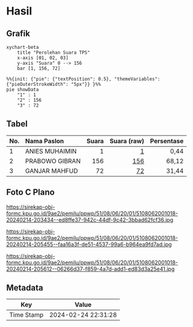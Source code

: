 # Hasil

## Grafik

```mermaid
xychart-beta
    title "Perolehan Suara TPS"
    x-axis [01, 02, 03]
    y-axis "Suara" 0 --> 156
    bar [1, 156, 72]
```

```mermaid
%%{init: {"pie": {"textPosition": 0.5}, "themeVariables": {"pieOuterStrokeWidth": "5px"}} }%%
pie showData
    "1" : 1
    "2" : 156
    "3" : 72
```

## Tabel

| No. | Nama Paslon    | Suara | Suara (raw) | Persentase |
|:--- |:-------------- | -----:| -----------:| ----------:|
| 1   | ANIES MUHAIMIN | 1     | [1][p-1]    | 0,44       |
| 2   | PRABOWO GIBRAN | 156   | [156][p-2]  | 68,12      |
| 3   | GANJAR MAHFUD  | 72    | [72][p-3]   | 31,44      |


[p-1]: https://github.com/gigit-pemilu/pemilu-2024-51-bali/blob/main/pilpres/hitung-suara/sub/51-bali/sub/08-buleleng/sub/06-buleleng/sub/2001-kalibukbuk/sub/018-tps/sub/paslon-1.txt
[p-2]: https://github.com/gigit-pemilu/pemilu-2024-51-bali/blob/main/pilpres/hitung-suara/sub/51-bali/sub/08-buleleng/sub/06-buleleng/sub/2001-kalibukbuk/sub/018-tps/sub/paslon-2.txt
[p-3]: https://github.com/gigit-pemilu/pemilu-2024-51-bali/blob/main/pilpres/hitung-suara/sub/51-bali/sub/08-buleleng/sub/06-buleleng/sub/2001-kalibukbuk/sub/018-tps/sub/paslon-3.txt

## Foto C Plano

https://sirekap-obj-formc.kpu.go.id/9ae2/pemilu/ppwp/51/08/06/20/01/5108062001018-20240214-203434--ed8ffe37-942c-44df-9c42-3bbad62fcf36.jpg

https://sirekap-obj-formc.kpu.go.id/9ae2/pemilu/ppwp/51/08/06/20/01/5108062001018-20240214-205455--faa16a3f-de51-4537-99a6-b964ea9fd7ad.jpg

https://sirekap-obj-formc.kpu.go.id/9ae2/pemilu/ppwp/51/08/06/20/01/5108062001018-20240214-205612--06266d37-f859-4a7d-add1-ed83d3a25e41.jpg


## Metadata

| Key        | Value               |
| ---------- | ------------------- |
| Time Stamp | 2024-02-24 22:31:28 |



